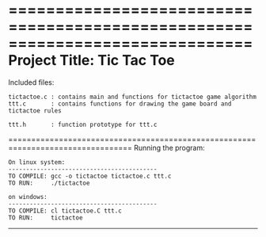 ==============================================================================
Project Title: Tic Tac Toe
=================================================================================
Included files: 

	tictactoe.c : contains main and functions for tictactoe game algorithm
	ttt.c       : contains functions for drawing the game board and tictactoe rules

	ttt.h       : function prototype for ttt.c 
=================================================================================
Running the program: 

	On linux system:
	------------------------------------------
	TO COMPILE: gcc -o tictactoe tictactoe.c ttt.c
	TO RUN:     ./tictactoe

	on windows:
	------------------------------------------
	TO COMPILE: cl tictactoe.C ttt.c
	TO RUN:     tictactoe
--------------------------------------------------
